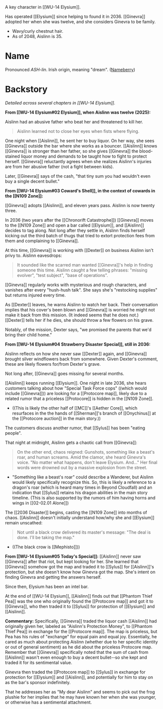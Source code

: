 A key character in [[WU-14 Elysium]].

Has operated [[Elysium]] since helping to found it in 2036. [[Ginevra]] adopted her when she was twelve, and she considers Ginevra to be family.

* Wavy/curly chestnut hair.
* As of 2048, Aislinn is 35.

# Name
Pronounced *ASH-lin*. Irish origin, meaning "dream". ([Nameberry](https://nameberry.com/b/girl-baby-name-aislinn))

# Backstory
*Detailed across several chapters in [[WU-14 Elysium]].*

**From [[WU-14 Elysium#02 Elysium]], when Aislinn was twelve (2025):**

Aislinn had an abusive father who beat her and threatened to kill her.
> Aislinn learned not to close her eyes when fists where flying.

One night when [[Aislinn]], he sent her to buy liquor. On her way, she sees [[Ginevra]] outside the bar where she works as a bouncer. [[Aislinn]] knows [[Ginevra]] is stronger than her father, so she gives [[Ginevra]] the blood-stained liquor money and demands to be taught how to fight to protect herself. [[Ginevra]] reluctantly agrees when she realizes Aislinn's injuries are from her abusive father (not a fight between kids).

Later, [[Ginevra]] says of the cash, "that tiny sum you had wouldn't even buy a single decent bullet."

**From [[WU-14 Elysium#03 Coward's Shell]], in the context of cowards in the [[N109 Zone]]:**

[[Ginevra]] adopts [[Aislinn]], and eleven years pass. Aislinn is now twenty three.

In 2036 (two years after the [[Chronorift Catastrophe]]) [[Ginevra]] moves to the [[N109 Zone]] and open a bar called [[Elysium]], and [[Aislinn]] decides to tag along. Not long after they settle in, Aislinn finds herself kicking out the third batch of thugs that tried to extort protection fees from them and complaining to [[Ginevra]].

At this time, [[Ginevra]] is working with [[Dexter]] on business Aislinn isn't privy to. Aislinn eavesdrops:
> It sounded like the scarred man wanted [[Ginevra]]'s help in finding someone this time. Aislinn caught a few telling phrases: "missing evolver", "test subject", "base of operations".

[[Ginevra]] regularly works with mysterious and rough characters, and vanishes after every "hush-hush talk". She says she's "restocking supplies" but returns injured every time.

As [[Dexter]] leaves, he warns Aislinn to watch her back. Their conversation implies that his cover's been blown and [[Ginevra]] is worried he might not make it back from this mission. (It indeed seems that he does not.) [[Dexter]] tells her if he dies, she should throw a few flowers on his grave.

Notably, of the mission, Dexter says, "we promised the parents that we'd bring their child home."

**From [[WU-14 Elysium#04 Strawberry Disaster Special]], still in 2036:**

Aislinn reflects on how she never saw [[Dexter]] again, and [[Ginevra]] brought silver windflowers back from somewhere. Given Dexter's comment, these are likely flowers for/from Dexter's grave.

Not long after, [[Ginevra]] goes missing for several months.

[[Aislinn]] keeps running [[Elysium]]. One night in late 2036, she hears customers talking about how "Special Task Force cops" ((which would include [[Ginevra]])) are looking for a [[Protocore map]], likely due to a related rumor that a priceless [[Protocore]] is hidden in the [[N109 Zone]].
* ((This is likely the other half of [[MC]]'s [[Aether Core]], which resurfaces in the the hands of [[Sherman]]'s branch of [[Onychinus]] at the [[Protocore auction]] in the main story.))

The customers discuss another rumor, that [[Sylus]] has been "eating people".

That night at midnight, Aislinn gets a chaotic call from [[Ginevra]]:
> On the other end, chaos reigned: Gunshots, something like a beast's roar, and human screams. Amid the clamor, she heard Ginevra's voice.
> "No matter what happens, don't leave Elysium. And..."
> Her final words were drowned out by a massive explosion from the street.
* "Something like a beast's roar" could describe a Wanderer, but Aislinn would likely specifically recognize this. So, this is likely a reference to a dragon's roar (which is heard many times in Beyond Cloudfall) and an indication that [[Sylus]] retains his dragon abilities in the main story timeline. (This is also supported by the rumors of him having horns and wings in [[02-02.01 Alone]])

The [[2036 Disaster]] begins, casting the [[N109 Zone]] into months of chaos. [[Aislinn]] doesn't initially understand how/why she and [[Elysium]] remain unscathed:
> Not until a black crow delivered its master's message: "The deal is done. I'll be taking the map."
* ((The black crow is [[Mephisto]]))

**From [[WU-14 Elysium#05 Today's Special]]:**
[[Aislinn]] never saw [[Ginevra]] after that riot, but kept looking for her. She learned that [[Ginevra]] somehow got the map and traded it to [[Sylus]] for [[Aislinn]]'s protection, but she doesn't know how Ginevra got the map. She's intent on finding Ginevra and getting the answers herself.

Since then, Elysium has been an intel bar.

At the end of [[WU-14 Elysium]], [[Aislinn]] finds out that [[Phantom Thief Pea]] was the one who originally found the [[Protocore map]] and got it to [[Ginevra]], who then traded it to [[Sylus]] for protection of [[Elysium]] and [[Aislinn]].

**Commentary:**
Specifically, [[Ginevra]] traded the liquor cash [[Aislinn]] had originally given her, labeled as "Aislinn's Protection Money", to [[Phantom Thief Pea]] in exchange for the [[Protocore map]]. The map is priceless, but Pea has his rules of "exchange" for equal pain and equal joy. Essentially, he cared as much about protecting Aislinn (whether due to her specific identity or out of general sentiment) as he did about the priceless Protocore map. Remember that [[Ginevra]] specifically noted that the sum of cash from [[Aislinn]] wasn't even enough to buy a decent bullet--so she kept and traded it for its sentimental value.

Ginevra then traded the [[Protocore map]] to [[Sylus]] in exchange for protection for [[Elysium]] and [[Aislinn]], and potentially for him to stay on as the bar's sponsor indefinitely.

That he addresses her as "My dear Aislinn" and seems to pick out the frog plushie for her implies that he may have known her when she was younger, or otherwise has a sentimental attachment.